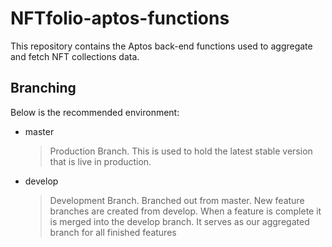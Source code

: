 # NFTfolio-aptos-functions
This repository contains the Aptos back-end functions used to aggregate and fetch NFT collections data.


## Branching

Below is the recommended environment:

- master

  > Production Branch. This is used to hold the latest stable version that is live in production.

- develop

  > Development Branch. Branched out from master. New feature branches are created from develop. When a feature is complete it is merged into the develop branch. It serves as our aggregated branch for all finished features
